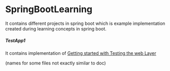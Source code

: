 # SpringBootLearning

It contains different projects in spring boot which is example implementation created during learning concepts in spring boot.
<h5>TestApp1</h5>  <p> It contains implementation of <a href="https://spring.io/guides/gs/testing-web/">Getting started with Testing the web Layer</a>  </p>
(names for some files not exactly similar to doc)
